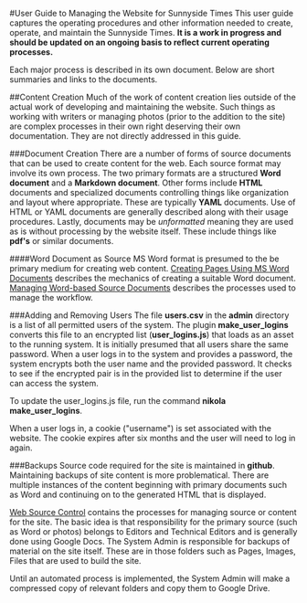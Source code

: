 #User Guide to Managing the Website for Sunnyside Times
This user guide captures the operating procedures and other information needed to create, operate, and maintain
the Sunnyside Times.  **It is a work in progress and should be updated on an ongoing basis to reflect current
operating processes.**

Each major process is described in its own document.  Below are short summaries and links to the documents.

##Content Creation
Much of the work of content creation lies outside of the actual work of developing and maintaining the website.
Such things as working with writers or managing photos (prior to the addition to the site) are complex processes
in their own right deserving their own documentation.  They are not directly addressed in this guide.

###Document Creation
There are a number of forms of source documents that can be used to create content for the web.  Each source format
may involve its own process.  The two primary formats are a structured **Word document** and a **Markdown document**.
Other forms include **HTML** documents and specialized documents controlling things like organization and layout
where appropriate.  These are typically **YAML** documents. Use of HTML or YAML documents are generally described
along with their usage procedures.  Lastly, documents may be *unformatted* meaning they are used as is without
processing by the website itself.  These include things like **pdf's** or similar documents.

####Word Document as Source
MS Word format is presumed to the be primary medium for creating web content.
[Creating Pages Using MS Word Documents](../word_based_input) describes the
mechanics of creating a suitable Word document.
[Managing Word-based Source Documents](../word_based_source_control)
describes the processes used to manage the workflow.

###Adding and Removing Users
The file **users.csv** in the **admin** directory is a list of all permitted users of the system.  The plugin 
**make_user_logins** converts this file to an encrypted list (**user_logins.js**) that loads as an asset to the 
running system.  It
is initially presumed that all users share the same password.  When a user logs in to the system and provides
a password, the system encrypts both the user name and the provided password.  It checks to see if the encrypted
pair is in the provided list to determine if the user can access the system.

To update the user_logins.js file, run the command **nikola make_user_logins**.  

When a user logs in, a cookie ("username") is set associated with the website.  The cookie expires after
six months and the user will need to log in again. 

###Backups
Source code required for the site is maintained in **github**.  Maintaining backups of site content is more 
problematical.  There are multiple instances of the content beginning with primary documents such as Word 
and continuing on to the generated HTML that is displayed.  

[Web Source Control](../website_source_control) contains
the processes for managing source or content for the site.  The basic idea is that responsibility for 
the primary source (such as Word or photos) belongs to Editors and Technical Editors and is generally done
using Google Docs.  The System Admin is responsible for backups of material on the site itself.  These are in 
those folders such as Pages, Images, Files that are used to build the site.  

Until an automated process is implemented, the System Admin will make a compressed copy of relevant folders
and copy them to Google Drive.  




